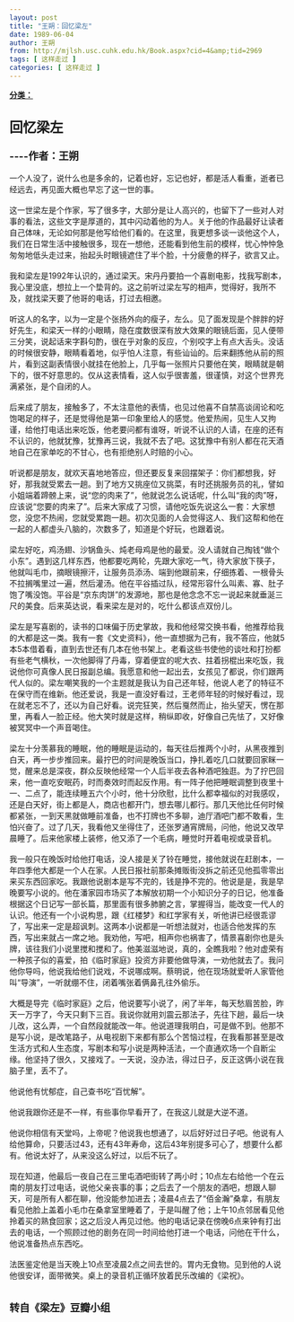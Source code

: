 ```yaml
---
layout: post
title: "王朔：回忆梁左"
date: 1989-06-04
author: 王朔
from: http://mjlsh.usc.cuhk.edu.hk/Book.aspx?cid=4&amp;tid=2969
tags: [ 这样走过 ]
categories: [ 这样走过 ]
---
```


<div style="margin: 15px 10px 10px 0px;">
<div>
<span id="ctl00_ContentPlaceHolder1_chapter1_SubjectLabel" style="font-weight:bold;text-decoration:underline;">
   分类：
  </span>
</div>
<div>
<b>
<font size="5">
<br/>
</font>
</b>
</div>
<div>
<b>
<font size="5">
    回忆梁左
   </font>
</b>
</div>
<div>
<b>
<font size="4">
<br/>
</font>
</b>
</div>
<div>
<b>
<font size="4">
    ----作者：王朔
   </font>
</b>
</div>
<div>
<br/>
</div>
<div>
  一个人没了，说什么也是多余的，记着也好，忘记也好，都是活人看重，逝者已经远去，再见面大概也早忘了这一世的事。
 </div>
<div>
<br/>
</div>
<div>
  这一世梁左是个作家，写了很多字，大部分是让人高兴的，也留下了一些对人对事的看法，这些文字是厚道的，其中闪动着他的为人。关于他的作品最好让读者自己体味，无论如何那是他写给他们看的。在这里，我更想多谈一谈他这个人，我们在日常生活中接触很多，现在一想他，还能看到他生前的模样，忧心忡忡急匆匆地低头走过来，抬起头时眼镜遮住了半个脸，十分疲惫的样子，欲言又止。
 </div>
<div>
<br/>
</div>
<div>
  我和梁左是1992年认识的，通过梁天。宋丹丹要拍一个喜剧电影，找我写剧本，我心里没底，想拉上一个垫背的。这之前听过梁左写的相声，觉得好，我所不及，就找梁天要了他哥的电话，打过去相邀。
 </div>
<div>
<br/>
</div>
<div>
  听这人的名字，以为一定是个张扬外向的瘦子，左么。见了面发现是个胖胖的好好先生，和梁天一样的小眼睛，隐在度数很深有放大效果的眼镜后面，见人便带三分笑，说起话来字斟句酌，很在乎对象的反应，个别咬字上有点大舌头。没话的时候很安静，眼睛看着地，似乎怕人注意，有些讪讪的。后来翻拣他从前的照片，看到这副表情很小就挂在他脸上，几乎每一张照片只要他在笑，眼睛就是朝下的，很不好意思的。仅从这表情看，这人似乎很害羞，很谨慎，对这个世界充满紧张，是个自闭的人。
 </div>
<div>
<br/>
</div>
<div>
  后来成了朋友，接触多了，不太注意他的表情，也见过他喜不自禁高谈阔论和吃饱喝足的样子，还是觉得他是第一印象里给人的感觉。他爱热闹，见生人又拘谨，给他打电话出来吃饭，他老要问都有谁呀，听说不认识的人请，在座的还有不认识的，他就犹豫，犹豫再三说，我就不去了吧。这犹豫中有别人都在花天酒地自己在家单吃的不甘心，也有拒绝别人时赔的小心。
 </div>
<div>
<br/>
</div>
<div>
  听说都是朋友，就欢天喜地地答应，但还要反复来回摆架子：你们都想我，好好，那我就受累去一趟。到了地方又挑座位又挑菜，有时还挑服务员的礼，譬如小姐端着蹄髈上来，说“您的肉来了”，他就说怎么说话呢，什么叫“我的肉”呀，应该说“您要的肉来了”。后来大家成了习惯，请他吃饭先说这么一套：大家想您，没您不热闹，您就受累跑一趟。初次见面的人会觉得这人、我们这帮和他在一起的人都虚头八脑的，次数多了，知道是个好玩，也跟着说。
 </div>
<div>
<br/>
</div>
<div>
  梁左好吃，鸡汤翅、沙锅鱼头、炖老母鸡是他的最爱。没人请就自己掏钱“做个小东”。遇到这几样东西，他都要吃两轮，先跟大家吃一气，待大家放下筷子，他就叫毛巾，摘眼镜擦汗，让服务员添汤、端到他跟前来，仔细拣着、一根骨头不拉搁嘴里过一遍，然后灌汤。他在平谷插过队，经常形容什么叫素、寡、肚子饱了嘴没饱。平谷是“京东肉饼”的发源地，那也是他念念不忘一说起来就垂涎三尺的美食。后来英达说，看来梁左是对的，吃什么都该点双份儿。
 </div>
<div>
<br/>
</div>
<div>
  梁左是写喜剧的，读书的口味偏于历史掌故，我和他经常交换书看，他推荐给我的大都是这一类。我有一套《文史资料》，他一直想据为己有，我不答应，他就5本5本借着看，直到去世还有几本在他书架上。老看这些书使他的谈吐和打扮都有些老气横秋，一次他脚得了丹毒，穿着便宜的呢大衣、拄着拐棍出来吃饭，我说他你可真像人民日报副总编。我愿意和他一起出去，女孩见了都说，你们跟两代人似的。梁左嘲笑我的一个主题就是我认为自己还年轻，他说人老了的特征不在保守而在维新。他还爱说，我是一直没好看过，王老师年轻的时候好看过，现在就老忘不了，还以为自己好看。说完狂笑，然后戛然而止，抬头望天，愣在那里，再看人一脸正经。他大笑时就是这样，稍纵即收，好像自己先怯了，又好像被冥冥中一个声音喝住。
 </div>
<div>
<br/>
</div>
<div>
  梁左十分羡慕我的睡眠，他的睡眠是运动的，每天往后推两个小时，从黑夜推到白天，再一步步推回来。最拧巴的时间是晚饭当口，挣扎着吃几口就要回家眯一觉，醒来总是深夜，群众反映他经常一个人后半夜去各种酒吧独逛。为了拧巴回来，他一直吃安眠药，时而奏效时而起反作用。有一阵子他把睡眠调整到夜里十一、二点了，能连续睡五六个小时，他十分欣慰，比什么都幸福似的对我感叹，还是白天好，街上都是人，商店也都开门，想去哪儿都行。那几天他比任何时候都紧张，一到天黑就做睡前准备，也不打牌也不多聊，迪厅酒吧门都不敢看，生怕兴奋了。过了几天，我看他又坐得住了，还张罗通宵牌局，问他，他说又改早晨睡了。后来他家楼上装修，他又添了一个毛病，睡觉时开着电视或录音机。
 </div>
<div>
<br/>
</div>
<div>
  我一般只在晚饭时给他打电话，没人接是关了铃在睡觉，接他就说在赶剧本，一年四季他大都是一个人在家。人民日报社前那条摊贩街没拆之前还见他孤零零出来买东西回家吃。我跟他说剧本是写不完的，钱是挣不完的。他说是是，我是早晚要写小说的。他在潘家园市场买了本解放初期一个小知识分子的日记，他准备根据这个日记写一部长篇，那里面有很多肺腑之言，掌握得当，能改变一代人的认识。他还有一个小说构思，跟《红楼梦》和红学家有关，听他讲已经很乖谬了，写出来一定是超讽刺。这两本小说都是一听想法就对，也适合他发挥的东西，写出来就占一席之地。我劝他，写吧，相声你也祸害了，情景喜剧你也是头牌，该往我们小说里搅和搅和了。他美滋滋地说，真的，全瞧我啦？他对虚荣有一种孩子似的喜爱，拍《临时家庭》投资方非要他做导演，一劝他就去了。我问他你导吗，他说我给他们说戏，不说哪成啊。蔡明说，他在现场就爱听人家管他叫“导演”，一听就绷不住，闭着嘴张着俩鼻孔往外偷乐。
 </div>
<div>
<br/>
</div>
<div>
  大概是导完《临时家庭》之后，他说要写小说了，闲了半年，每天愁眉苦脸，昨天一万字了，今天只剩下三百。我说你就用刘震云那法子，先往下趟，最后一块儿改，这么弄，一个自然段就能改一年。他说道理我明白，可是做不到。他那不是写小说，是改笔路子，从电视剧下来都有那么个苦恼过程，在我看那甚至是改生活方式和人生态度，写剧本和写小说是两种活法，一个直通欢场一个自断尘缘。他坚持了很久，又接戏了。一天说，没办法，得过日子，反正这俩小说在我脑子里，丢不了。
 </div>
<div>
<br/>
</div>
<div>
  他说他有忧郁症，自己查书吃“百忧解”。
 </div>
<div>
<br/>
</div>
<div>
  他说我跟你还是不一样，有些事你早看开了，在我这儿就是大逆不道。
 </div>
<div>
<br/>
</div>
<div>
  他说你相信有天堂吗，上帝呢？他说我也想通了，以后好好过日子吧。他说有人给他算命，只要活过43，还有43年寿命，这后43年别提多可心了，想要什么都有。他说太好了，从来没这么好过，以后不玩了。
 </div>
<div>
<br/>
</div>
<div>
  现在知道，他最后一夜自己在三里屯酒吧街转了两小时；10点左右给他一个在云南的朋友打过电话，说他父亲丧事的事；之后去了一个朋友的酒吧，想跟人聊天，可是所有人都在聊，他没能参加进去；凌晨4点去了“佰金瀚”桑拿，有朋友看见他脸上盖着小毛巾在桑拿室里睡着了，于是叫醒了他；上午10点邻居看见他拎着买的熟食回家；这之后没人再见过他。他的电话记录在傍晚6点来钟有打出去的电话，一个照顾过他的剧务在同一时间给他打进一个电话，问他在干什么，他说准备热点东西吃。
 </div>
<div>
<br/>
</div>
<div>
  法医鉴定他是当天晚上10点至凌晨2点之间去世的。胃内无食物。见到他的人说他很安详，面带微笑。桌上的录音机正循环放着民乐改编的《梁祝》。
 </div>
<div>
<br/>
</div>
<div>
<br/>
</div>
<div>
<b>
<font size="4">
    转自《梁左》豆瓣小组
   </font>
</b>
</div>
<div>
<br/>
</div>
</div>
